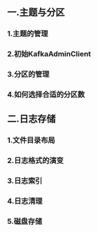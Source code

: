 ## 一.主题与分区

### 1.主题的管理

### 2.初始KafkaAdminClient

### 3.分区的管理

### 4.如何选择合适的分区数



## 二.日志存储

### 1.文件目录布局

### 2.日志格式的演变

### 3.日志索引

### 4.日志清理

### 5.磁盘存储